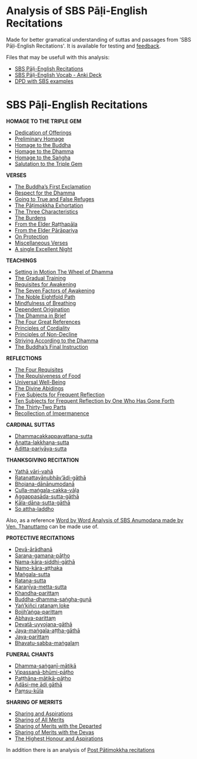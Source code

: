 # **Analysis of SBS Pāḷi-English Recitations**

Made for better gramatical understanding of suttas and passages from 'SBS Pāḷi-English Recitations'. It is available for testing and [feedback](https://docs.google.com/forms/d/1Z8Jjt0-E0HNX7ygABIzAcrChG23M3IOyoZGQ-EDRzXY/viewform?).

Files that may be usefull with this analysis:
- [SBS Pāḷi-English Recitations](https://sasanarakkha.org/2019/09/08/sbs-pali-english-recitations/)
- [SBS Pāḷi-English Vocab - Anki Deck](https://sasanarakkha.github.io/study-tools/anki-decks/sbs-pali-english-vocab.html)
- [DPD with SBS examples](https://sasanarakkha.github.io/study-tools/dict/sbs-pali-dictionary.html)

# **SBS Pāḷi-English Recitations**

**HOMAGE TO THE TRIPLE GEM**
- [Dedication of Offerings](https://docs.google.com/document/d/1hBa7NGk8IaNqHDZlL-ZY-N86Fvh_qhQ8_N5veea-b04/)
- [Preliminary Homage](https://docs.google.com/document/d/1qs2YbSMxL9-JWrfmiHiQvrI8uXDLGWxtN_GuON9QNHI/)
- [Homage to the Buddha](https://docs.google.com/document/d/1G0cf4f_yaFlyAOfrPMnQAmtwpT2rzkHN48DwTomih0U/)
- [Homage to the Dhamma](https://docs.google.com/document/d/1__RKdOoq-VLAv_M-ccaYxFhQfE4Jyesi4mMLJp13etE/)
- [Homage to the Saṅgha](https://docs.google.com/document/d/1H7zzd88MbMt0E2FQQCYUYmWkkEzqmEtnylzrW6bsDZA/)
- [Salutation to the Triple Gem](https://docs.google.com/document/d/1FZritL3lekZ03J18QaES2qQO2PNA8_CoUbroAgpspOs/)

**VERSES**

- [The Buddha’s First Exclamation](https://docs.google.com/document/d/1UFig1lS1oYwvJ5uQ3nnugGIvqaBq7aOe7xMRdVOA1tQ/)
- [Respect for the Dhamma](https://docs.google.com/document/d/1CDTtwFmcyBJqrIQwROcMsqM8qXGzvyc5SFZjKOLaTXs/)
- [Going to True and False Refuges](https://docs.google.com/document/d/1JAn5R2GYxBIYydbgKRHj1SbTelKfW8zn8Y2eeQTJ3j8/)
- [The Pāṭimokkha Exhortation](https://docs.google.com/document/d/1DRd--uBllLKAIX45M0zpVcGaC3km5QQAfGw4hlJXPkw/)
- [The Three Characteristics](https://docs.google.com/document/d/1O-gl_VRZgcaNk-xAr4HdGfm8-cj1SB5GksOQEtH7hrw/)
- [The Burdens](https://docs.google.com/document/d/1vA6BoYgbZI-aZmrl6ycQYn3OA7V15C1FxuskJ99KvqA/)
- [From the Elder Raṭṭhapāla](https://docs.google.com/document/d/10_48SNuskQ4Kca6GitWP1KMDUGFGrt4YK0X9nFTQw2I/)
- [From the Elder Pārāpariya](https://docs.google.com/document/d/17HAQkJVQCbO17uxjdykiPNCCtr8UAG6wbnC77mXKyFM/)
- [On Protection](https://docs.google.com/document/d/14MHZEf2m20r5JaIeGy3wr-tW7y5bFd8097_e1GfGdzQ/)
- [Miscellaneous Verses](https://docs.google.com/document/d/1iX2GcszvFqjhwIaEstFGWQUMPyj-ZLCu9aJ5XZ6Mw9g/)
- [A single Excellent Night](https://docs.google.com/document/d/1r2_xKy7oZ37tCIQEka2VJDEhebVCbRXkPGsVxUNd854/)

**TEACHINGS**

- [Setting in Motion The Wheel of Dhamma](https://docs.google.com/document/d/1hfC4NyprTtz5cUzTEpSTYIal9ISo865T1J6UFqndRHM/)
- [The Gradual Training](https://docs.google.com/document/d/1iBdxJtAW7hi7ZJ_9mSdFNjRbEo7s6v6FiR4Bn_1QKn4/)
- [Requisites for Awakening](https://docs.google.com/document/d/1nRjJxWbGezi59s0DxfDBLTjX1dHdTSKWXD5EdzzZ5Us/)
- [The Seven Factors of Awakening](https://docs.google.com/document/d/1rkmaVq4F5Gdij2Fx0EaV_sLZ0b4tmOAdK4KIMsb92xw/)
- [The Noble Eightfold Path](https://docs.google.com/document/d/1iLE6dQYsOTB6SBYrynj4sdU5d0cucFdbN3-MdkT8BQ4/)
- [Mindfulness of Breathing](https://docs.google.com/document/d/14YbehN068gRVLzkMOcJNLy_q3S7nmAM5v7NuGhEBypQ/)
- [Dependent Origination](https://docs.google.com/document/d/1HPPHW8vBvmjBW4h-bh88LbKcax0Z0YQ6in-8FB4HnUA/)
- [The Dhamma in Brief](https://docs.google.com/document/d/1rdNfUNiwEfSMfGoj2Kb85ZZXsrP-MwJlfvOs-PXaqsc/)
- [The Four Great References](https://docs.google.com/document/d/1nNkWqfwM9bEZ-6SHqobisIPHIcMWqB08GbY62nxpugU/)
- [Principles of Cordiality](https://docs.google.com/document/d/1Hye1mXDVZfVSejNz7vRzSbwAwfKgr4zXHtepvhzH0Vs/)
- [Principles of Non-Decline](https://docs.google.com/document/d/1hx5Bltz4dm6VrAZeqB-8Rf9oz139BocrWriPtjsm5i0/)
- [Striving According to the Dhamma](https://docs.google.com/document/d/1ZA6z8tv6mFZLEKmShP5DZxqqq8Rp8uT3SIscPloW3Ys/)
- [The Buddha’s Final Instruction](https://docs.google.com/document/d/1eIuWXJAliDG0v-HpJUDRI7ZrlgNH4RfbE2marMrq38c/)

**REFLECTIONS**

- [The Four Requisites](https://docs.google.com/document/d/1azl8a1Y5kSXxYFKXc-R8c29J0J_NEBAtmXvSHIkY8zo/)
- [The Repulsiveness of Food](https://docs.google.com/document/d/1bLJ3tYzSSWpfigqewEVIxtTq3H_9azz2Ch0CLZYOdzs/)
- [Universal Well-Being](https://docs.google.com/document/d/1VlYGVeSDtx8tavnXCmgee4J6-Py3eH9DbJ2nwY23HNk/)
- [The Divine Abidings](https://docs.google.com/document/d/1uOHGOyp_ydFd54V88oczlgnkBdJvD9pbNq42gauRm90/)
- [Five Subjects for Frequent Reflection](https://docs.google.com/document/d/19nhhk-fkG8oUwE_mkNLV1ja_WmaskRqgKVaOreY8XSY/)
- [Ten Subjects for Frequent Reflection by One Who Has Gone Forth](https://docs.google.com/document/d/1-6yapQqB0s7WdX7GijzXCeni5QmPhp4Xd7lVqovaNcA/)
- [The Thirty-Two Parts](https://docs.google.com/document/d/193i-Z1sEgIkPK9YkBvn-TSMI7b-8QQIsbXqkN_cgZ2g/)
- [Recollection of Impermanence](https://docs.google.com/document/d/1d59_2DrZ1axq39iXItJaI17oPnUd-tZ_8Heebu0bo9c/)

**CARDINAL SUTTAS**

- [Dhammacakkappavattana-sutta](https://docs.google.com/document/d/1Z3OEsxHS1bbuUqhU6jI0xWe7LPtJr3pfWUUmpsYG3Lw/)
- [Anatta-lakkhaṇa-sutta](https://docs.google.com/document/d/1KUqsOrCtCGxZm9gvaBuQutMhv6N9ak0aJ-USkaGBjPc/)
- [Āditta-pariyāya-sutta](https://docs.google.com/document/d/1noiUsphrtvNqz21Oqu7EcVFMOaQ93fcEYErqWbWdipk/)

**THANKSGIVING RECITATION**

- [Yathā vāri-vahā](https://docs.google.com/document/d/1jl6cXyM2U9BJQ3AB-rdYzVPIi_deRHQrlkPJtWNxHHw/)
- [Ratanattayānubhāv’ādi-gāthā](https://docs.google.com/document/d/1MyHG0kafRuRsLlSFDhcVCJrRyMDwXEBRNIyoB5MAGiE/)
- [Bhojana-dānānumodanā](https://docs.google.com/document/d/1amk8x8220lTo3RsXYBr09waNd2Rii844vSOQxhZ1hko/)
- [Culla-maṅgala-cakka-vāḷa](https://docs.google.com/document/d/11IhgUlqr0s29u2NmJP7yklHQ31VPdUUlTtLidwUM8rI/)
- [Aggappasāda-sutta-gāthā](https://docs.google.com/document/d/1zLA7PLmN_uuhWQyzDRAyuGDcMZsTlnHbXSuvT4qyVbE/)
- [Kāla-dāna-sutta-gāthā](https://docs.google.com/document/d/1smMeRSKEqTywbpTQexaVWwlM0ItftEwS9Fs9922ieJU/)
- [So attha-laddho](https://docs.google.com/document/d/1iISQ3e2TaL4qS0jYmuu8qDzW2MxbGdPaLtTmDp2zwiw/)

Also, as a reference [Word by Word Analysis of SBS Anumodana made by Ven. Ṭhanuttamo](https://docs.google.com/document/d/1qOjSvYnNt1FpMRZdq-vXRMQFH6uTdoYU5hWUN6AP5Hs/) can be made use of.

**PROTECTIVE RECITATIONS**

- [Devā-ārādhanā](https://docs.google.com/document/d/1g85wBs0kuJF51coQzQSBOdfbqFewAi749Th9jJqaVhw/)
- [Saraṇa-gamana-pāṭho](https://docs.google.com/document/d/1qarpYYFa8xjdol-gArglIkMiGg4jhIyrDmEafHDxnQM/)
- [Nama-kāra-siddhi-gāthā](https://docs.google.com/document/d/1TqoCXbkwz4riPWFvy_ZO2v0kssEH_XqcaunthB1uXac/)
- [Namo-kāra-aṭṭhaka](https://docs.google.com/document/d/1Y0drkOWgO2AKOHvWtnn2huc7QAyFyUSPZ_UzCJGnZZM/)
- [Maṅgala-sutta](https://docs.google.com/document/d/1U96ujGucaUwKziqm0FNCg4u2e55oGH2ZGMP1IEsuZoQ/)
- [Ratana-sutta](https://docs.google.com/document/d/1GE9J6Ws1ezWHxGQ5hJeFabPIoHONt7Gzrt86UNYNR4s/)
- [Karaṇīya-metta-sutta](https://docs.google.com/document/d/1iLTSvK02-i-V2EfiMOXs_z8X-Tf2as06dVe2AuYBREo/)
- [Khandha-parittaṃ](https://docs.google.com/document/d/1o2cDWXsgpJXm2d00woMNvsfk3Q35s5j9-DVV170bkgo/)
- [Buddha-dhamma-saṅgha-guṇā](https://docs.google.com/document/d/19-2G8AGp2rzbPWVBwCoaVBmmYflR-nWfzTXruZLnhL0/)
- [Yaṅ’kiñci ratanaṃ loke](https://docs.google.com/document/d/1tZRlAb7uXunf6WLBV8do4WfYvu5bSfgzRBoihH-TxAQ/)
- [Bojjh’aṅga-parittaṃ](https://docs.google.com/document/d/1h7cHObJNGE9u5-CCT-LF7MkC1Q84Y1REf9KVBW6uW-U/)
- [Abhaya-parittaṃ](https://docs.google.com/document/d/1EroYaPHLfct3o2lq6LKFHXU109N82ZRLK5LnWLqdHVE/)
- [Devatā-uyyojana-gāthā](https://docs.google.com/document/d/1qQEYoxa_oRZmOnsoqttotDXwHXramcSz2taM4FLPRsA/)
- [Jaya-maṅgala-aṭṭha-gāthā](https://docs.google.com/document/d/1XQQQ4hLZG2eZrMUxhLSrIK0VGnLhCIBKV84dLGyd7a4/)
- [Jaya-parittaṃ](https://docs.google.com/document/d/17RA0WdLByrYBIYfh1d7Ls01W7bE6eBvWzVkHRLOe0nM/)
- [Bhavatu-sabba-maṅgalaṃ](https://docs.google.com/document/d/1DS0c0ep8vLOUg1yUF0wVuWEZQpXe8WpkpHpQE2Jmb6I/)

**FUNERAL CHANTS**

- [Dhamma-saṅgaṇī-mātikā](https://docs.google.com/document/d/1tAjTkFUMsVGKN7o7EpKHDZ360bs6Nae7m7Q8xwKYfng/)
- [Vipassanā-bhūmi-pāṭho](https://docs.google.com/document/d/1cbIebgBU_PDgVP3lIRsirGy9mqnetkNXXVnpnKjEFXI/)
- [Paṭṭhāna-mātikā-pāṭho](https://docs.google.com/document/d/1UZuznVdxRvvqdhjRk6gNjfmhnj3p14yVyziHmyKsy6c/)
- [Adāsi-me ādi gāthā](https://docs.google.com/document/d/1DMMEOoykXO5Hjwl8D7lrG-F5jNvKoq2g_m2HZY6snsU/)
- [Paṃsu-kūla](https://docs.google.com/document/d/1lxxbDwwp3j9D-LNlkwvfqX7oECJPQuiETAZ7F53Y2ag/)

**SHARING OF MERRITS**

- [Sharing and Aspirations](https://docs.google.com/document/d/1nf7AbjIPgWQUwyaWWImr_0HT-mdMbXE_kiySAyS0RAg/)
- [Sharing of All Merits](https://docs.google.com/document/d/1tXjzVuW0ezuEqgUEQnmoil1-RNYMBFGajjwrtB5LKi8/)
- [Sharing of Merits with the Departed](https://docs.google.com/document/d/1p3BdcL0gXNHy9T1dXX-8AAHuOgxlpXjBMY8WLAwQUL4/)
- [Sharing of Merits with the Devas](https://docs.google.com/document/d/1FEvRHPJWVAiMP94NSH6vKhyzSOb_EOX4Je1A-_Vg17c/)
- [The Highest Honour and Aspirations](https://docs.google.com/document/d/1snej2MNlaEtPH-f_4Gv8YpFleifo-Uz3f17XEkbYUw4/)

In addition there is an analysis of [Post Pātimokkha recitations](https://docs.google.com/document/d/1Qzh_BTJgg-YSxGMyEyu1TciVSX_lVg3arSzD_Vtf_Fg/)

